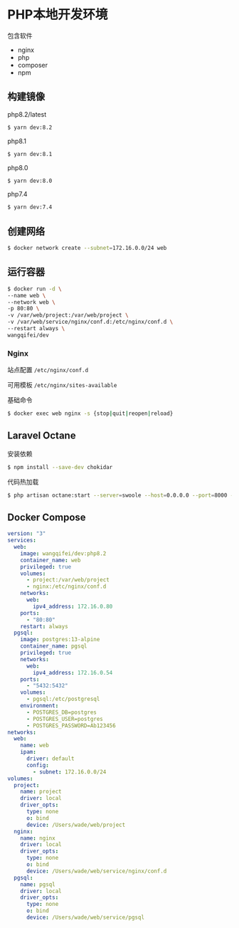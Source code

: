 # PHP本地开发环境

包含软件
- nginx
- php
- composer
- npm

## 构建镜像

php8.2/latest
```sh
$ yarn dev:8.2
```

php8.1
```sh
$ yarn dev:8.1
```

php8.0
```sh
$ yarn dev:8.0
```

php7.4
```sh
$ yarn dev:7.4
```

## 创建网络

```sh
$ docker network create --subnet=172.16.0.0/24 web
```

## 运行容器

```sh
$ docker run -d \
--name web \
--network web \
-p 80:80 \
-v /var/web/project:/var/web/project \
-v /var/web/service/nginx/conf.d:/etc/nginx/conf.d \
--restart always \
wangqifei/dev
```

### Nginx

站点配置
`/etc/nginx/conf.d`

可用模板
`/etc/nginx/sites-available`

基础命令
```sh
$ docker exec web nginx -s {stop|quit|reopen|reload}
```

## Laravel Octane

安装依赖
```sh
$ npm install --save-dev chokidar
```

代码热加载
```sh
$ php artisan octane:start --server=swoole --host=0.0.0.0 --port=8000 --watch
```

## Docker Compose
```yaml
version: "3"
services:
  web:
    image: wangqifei/dev:php8.2
    container_name: web
    privileged: true
    volumes:
      - project:/var/web/project
      - nginx:/etc/nginx/conf.d
    networks:
      web:
        ipv4_address: 172.16.0.80
    ports:
      - "80:80"
    restart: always
  pgsql:
    image: postgres:13-alpine
    container_name: pgsql
    privileged: true
    networks:
      web:
        ipv4_address: 172.16.0.54
    ports:
      - "5432:5432"
    volumes:
      - pgsql:/etc/postgresql
    environment:
      - POSTGRES_DB=postgres
      - POSTGRES_USER=postgres
      - POSTGRES_PASSWORD=Ab123456
networks:
  web:
    name: web
    ipam:
      driver: default
      config:
        - subnet: 172.16.0.0/24
volumes:
  project:
    name: project
    driver: local
    driver_opts:
      type: none
      o: bind
      device: /Users/wade/web/project
  nginx:
    name: nginx
    driver: local
    driver_opts:
      type: none
      o: bind
      device: /Users/wade/web/service/nginx/conf.d
  pgsql:
    name: pgsql
    driver: local
    driver_opts:
      type: none
      o: bind
      device: /Users/wade/web/service/pgsql
```